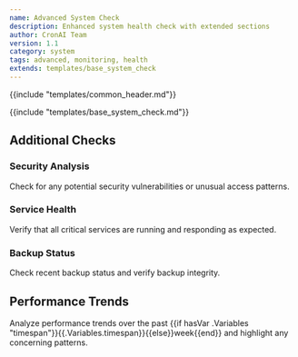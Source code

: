 ```yaml
---
name: Advanced System Check
description: Enhanced system health check with extended sections
author: CronAI Team
version: 1.1
category: system
tags: advanced, monitoring, health
extends: templates/base_system_check
---
```


{{include "templates/common_header.md"}}

{{include "templates/base_system_check.md"}}

## Additional Checks

### Security Analysis
Check for any potential security vulnerabilities or unusual access patterns.

### Service Health
Verify that all critical services are running and responding as expected.

### Backup Status
Check recent backup status and verify backup integrity.

## Performance Trends
Analyze performance trends over the past {{if hasVar .Variables "timespan"}}{{.Variables.timespan}}{{else}}week{{end}} and highlight any concerning patterns.